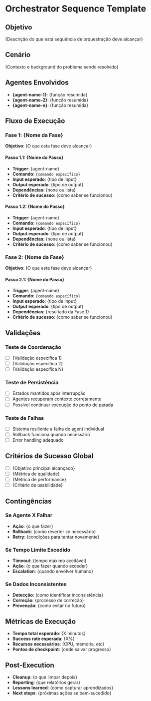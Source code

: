 # Orchestrator Sequence Template

## Objetivo
{Descrição do que esta sequência de orquestração deve alcançar}

## Cenário
{Contexto e background do problema sendo resolvido}

## Agentes Envolvidos
- **{agent-name-1}**: {função resumida}
- **{agent-name-2}**: {função resumida}
- **{agent-name-n}**: {função resumida}

## Fluxo de Execução

### Fase 1: {Nome da Fase}
**Objetivo**: {O que esta fase deve alcançar}

#### Passo 1.1: {Nome do Passo}
- **Trigger**: {agent-name}
- **Comando**: `{comando específico}`
- **Input esperado**: {tipo de input}
- **Output esperado**: {tipo de output}
- **Dependências**: {none ou lista}
- **Critério de sucesso**: {como saber se funcionou}

#### Passo 1.2: {Nome do Passo}
- **Trigger**: {agent-name}
- **Comando**: `{comando específico}`
- **Input esperado**: {tipo de input}
- **Output esperado**: {tipo de output}
- **Dependências**: {none ou lista}
- **Critério de sucesso**: {como saber se funcionou}

### Fase 2: {Nome da Fase}
**Objetivo**: {O que esta fase deve alcançar}

#### Passo 2.1: {Nome do Passo}
- **Trigger**: {agent-name}
- **Comando**: `{comando específico}`
- **Input esperado**: {tipo de input}
- **Output esperado**: {tipo de output}
- **Dependências**: {resultado da Fase 1}
- **Critério de sucesso**: {como saber se funcionou}

## Validações

### Teste de Coordenação
- [ ] {Validação específica 1}
- [ ] {Validação específica 2}
- [ ] {Validação específica N}

### Teste de Persistência
- [ ] Estados mantidos após interrupção
- [ ] Agentes recuperam contexto corretamente
- [ ] Possível continuar execução do ponto de parada

### Teste de Falhas
- [ ] Sistema resiliente a falha de agent individual
- [ ] Rollback funciona quando necessário
- [ ] Error handling adequado

## Critérios de Sucesso Global
- [ ] {Objetivo principal alcançado}
- [ ] {Métrica de qualidade}
- [ ] {Métrica de performance}
- [ ] {Critério de usabilidade}

## Contingências

### Se Agente X Falhar
- **Ação**: {o que fazer}
- **Rollback**: {como reverter se necessário}
- **Retry**: {condições para tentar novamente}

### Se Tempo Limite Excedido  
- **Timeout**: {tempo máximo aceitável}
- **Ação**: {o que fazer quando exceder}
- **Escalation**: {quando envolver humano}

### Se Dados Inconsistentes
- **Detecção**: {como identificar inconsistência}
- **Correção**: {processo de correção}
- **Prevenção**: {como evitar no futuro}

## Métricas de Execução
- **Tempo total esperado**: {X minutos}
- **Success rate esperada**: {X%}
- **Recursos necessários**: {CPU, memoria, etc}
- **Pontos de checkpoint**: {onde salvar progresso}

## Post-Execution
- **Cleanup**: {o que limpar depois}
- **Reporting**: {que relatórios gerar}
- **Lessons learned**: {como capturar aprendizados}
- **Next steps**: {próximas ações se bem-sucedido}